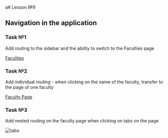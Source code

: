 a# Lesson №9

## Navigation in the application

### Task №1

Add routing to the sidebar and the ability to switch to the Faculties page

[Faculties](<https://www.figma.com/file/mfsNEI7Nv5i5fkdseWbFn7/Lesson-(Copy)?node-id=9272%3A157>)

### Task №2

Add individual routing - when clicking on the name of the faculty, transfer to the page of one faculty

[Faculty Page](<https://www.figma.com/file/mfsNEI7Nv5i5fkdseWbFn7/Lesson-(Copy)?node-id=9272%3A349>)

### Task №3

Add nested routing on the faculty page when clicking on tabs on the page

![tabs](./images/tabs.png)
